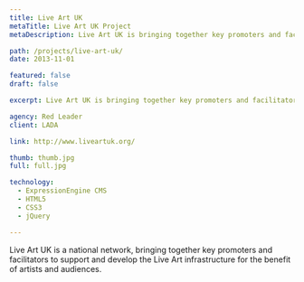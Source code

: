```yaml
---
title: Live Art UK
metaTitle: Live Art UK Project
metaDescription: Live Art UK is bringing together key promoters and facilitators to support and develop Live Art for the benefit of artists and audiences.

path: /projects/live-art-uk/
date: 2013-11-01

featured: false
draft: false

excerpt: Live Art UK is bringing together key promoters and facilitators to support and develop Live Art for the benefit of artists and audiences.

agency: Red Leader
client: LADA

link: http://www.liveartuk.org/

thumb: thumb.jpg
full: full.jpg

technology:
  - ExpressionEngine CMS
  - HTML5
  - CSS3
  - jQuery

---
```

Live Art UK is a national network, bringing together key promoters and facilitators to support and develop the Live Art infrastructure for the benefit of artists and audiences.
